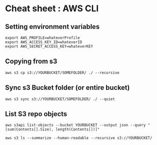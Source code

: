 # Cheat sheet : AWS CLI

## Setting environment variables

    export AWS_PROFILE=whateverProfile
    export AWS_ACCESS_KEY_ID=whateverID
    export AWS_SECRET_ACCESS_KEY=whateverKEY

## Copying from s3

    aws s3 cp s3://YOURBUCKET/SOMEFOLDER/ ./ --recursive

## Sync s3 Bucket folder (or entire bucket)

    aws s3 sync s3://YOURBUCKET/SOMEFOLDER/ ./ --quiet

## List S3 repo objects

    aws s3api list-objects --bucket YOURBUCKET --output json --query "[sum(Contents[].Size), length(Contents[])]"

    aws s3 ls --summarize --human-readable --recursive s3://YOURBUCKET/
